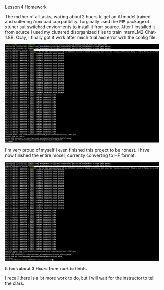 Lesson 4 Homework

The mother of all tasks, waiting about 2 hours to get an AI model trained and suffering from bad compatiblity.
I orginally used the PIP package of xtuner but switched enviorments to install it from source.
After I installed it from source I used my cluttered disorganized files to train InternLM2-Chat-1.8B.
Okay, I finally got it work after much trial and error with the config file.

![image](Assets/screeenshot10.png)

I'm very proud of myself I even finished this project to be honest.
I have now finished the entire model, currently converting to HF format.

![image](Assets/screenshot11.png)

It took about 3 Hours from start to finish.


I recall there is a lot more work to do, but I will wait for the instructor to tell the class.
